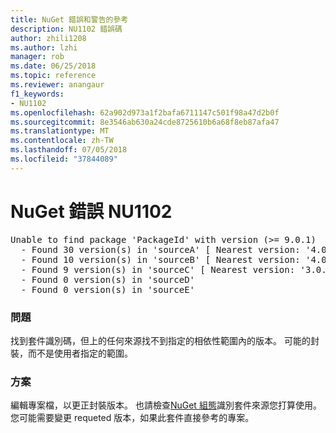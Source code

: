 ```yaml
---
title: NuGet 錯誤和警告的參考
description: NU1102 錯誤碼
author: zhili1208
ms.author: lzhi
manager: rob
ms.date: 06/25/2018
ms.topic: reference
ms.reviewer: anangaur
f1_keywords:
- NU1102
ms.openlocfilehash: 62a902d973a1f2bafa6711147c501f98a47d2b0f
ms.sourcegitcommit: 8e3546ab630a24cde8725610b6a68f8eb87afa47
ms.translationtype: MT
ms.contentlocale: zh-TW
ms.lasthandoff: 07/05/2018
ms.locfileid: "37844089"
---
```

# <a name="nuget-error-nu1102"></a>NuGet 錯誤 NU1102

<pre>Unable to find package 'PackageId' with version (>= 9.0.1)<br/>  - Found 30 version(s) in 'sourceA' [ Nearest version: '4.0.0' ]<br/>  - Found 10 version(s) in 'sourceB' [ Nearest version: '4.0.0-rc-2129' ]<br/>  - Found 9 version(s) in 'sourceC' [ Nearest version: '3.0.0-beta-00032' ]<br/>  - Found 0 version(s) in 'sourceD'<br/>  - Found 0 version(s) in 'sourceE'</pre>

### <a name="issue"></a>問題
找到套件識別碼，但上的任何來源找不到指定的相依性範圍內的版本。 可能的封裝，而不是使用者指定的範圍。

### <a name="solution"></a>方案
編輯專案檔，以更正封裝版本。 也請檢查[NuGet 組態](../../consume-packages/Configuring-NuGet-Behavior.md)識別套件來源您打算使用。 您可能需要變更 requeted 版本，如果此套件直接參考的專案。